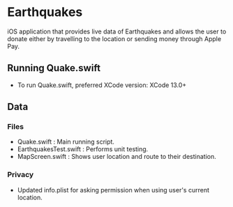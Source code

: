 # Earthquakes
iOS application that provides live data of Earthquakes and allows the user to donate either by travelling to the location or sending money through Apple Pay.

## Running Quake.swift
- To run Quake.swift, preferred XCode version: XCode 13.0+

## Data
### Files
- Quake.swift : Main running script.
- EarthquakesTest.swift : Performs unit testing.
- MapScreen.swift : Shows user location and route to their destination.

### Privacy
- Updated info.plist for asking permission when using user's current location.
